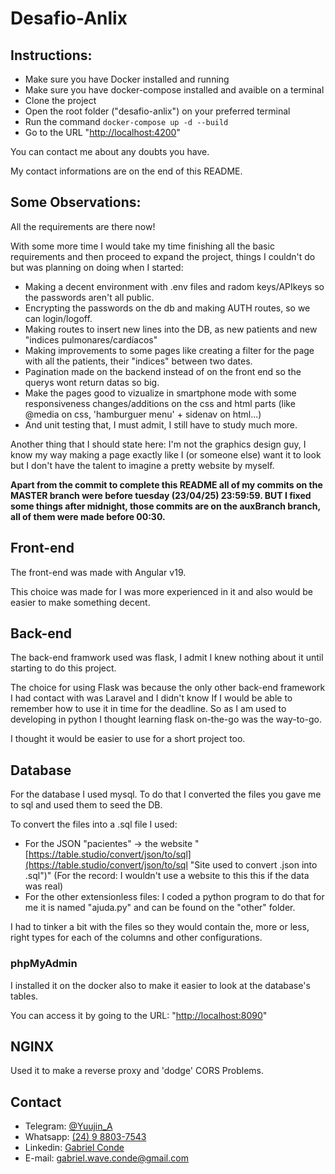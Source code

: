 # Desafio-Anlix

## Instructions:

* Make sure you have Docker installed and running
* Make sure you have docker-compose installed and avaible on a terminal
* Clone the project
* Open the root folder ("desafio-anlix") on your preferred terminal
* Run the command `docker-compose up -d --build`
* Go to the URL "[http://localhost:4200](http://localhost:4200 "Website for desafio-anlix")"

You can contact me about any doubts you have.

My contact informations are on the end of this README.

## Some Observations:

All the requirements are there now!

With some more time I would take my time finishing all the basic requirements and then proceed to expand the project, things I couldn't do but was planning on doing when I started:

* Making a decent environment with .env files and radom keys/APIkeys so the passwords aren't all public.
* Encrypting the passwords on the db and making AUTH routes, so we can login/logoff.
* Making routes to insert new lines into the DB, as new patients and new "indices pulmonares/cardíacos"
* Making improvements to some pages like creating a filter for the page with all the patients, their "indices" between two dates.
* Pagination made on the backend instead of on the front end so the querys wont return datas so big.
* Make the pages good to vizualize in smartphone mode with some responsiveness changes/additions on the css and html parts (like @media on css, 'hamburguer menu' + sidenav on html...)
* And unit testing that, I must admit, I still have to study much more.

Another thing that I should state here: I'm not the graphics design guy, I know my way making a page exactly like I (or someone else) want it to look but I don't have the talent to imagine a pretty website by myself.

**Apart from the commit to complete this README all of my commits on the MASTER branch were before tuesday (23/04/25) 23:59:59. BUT I fixed some things after midnight, those commits are on the auxBranch branch, all of them were made before 00:30.**

## Front-end

The front-end was made with Angular v19.

This choice was made for I was more experienced in it and also would be easier to make something decent.

## Back-end

The back-end framwork used was flask, I admit I knew nothing about it until starting to do this project.

The choice for using Flask was because the only other back-end framework I had contact with was Laravel and I didn't know If I would be able to remember how to use it in time for the deadline. So as I am used to developing in python I thought learning flask on-the-go was the way-to-go.

I thought it would be easier to use for a short project too.

## Database

For the database I used mysql. To do that I converted the files you gave me to sql and used them to seed the DB.

To convert the files into a .sql file I used:

* For the JSON "pacientes" -> the website "[https://table.studio/convert/json/to/sql](https://table.studio/convert/json/to/sql "Site used to convert .json into .sql")" (For the record: I wouldn't use a website to this this if the data was real)
* For the other extensionless files: I coded a python program to do that for me it is named "ajuda.py" and can be found on the "other" folder.

I had to tinker a bit with the files so they would contain the, more or less, right types for each of the columns and other configurations.

### phpMyAdmin

I installed it on the docker also to make it easier to look at the database's tables.

You can access it by going to the URL: "[http://localhost:8090](http://localhost:8090 "phpMyAdmin")"

## NGINX

Used it to make a reverse proxy and 'dodge' CORS Problems.

## Contact

* Telegram: [@Yuujin_A](t.me/Yuujin_A)
* Whatsapp: [(24) 9 8803-7543](https://wa.me/+5524988037543)
* Linkedin: [Gabriel Conde](https://www.linkedin.com/in/gabriel-conde-9b5334190/)
* E-mail: [gabriel.wave.conde@gmail.com](mailto:gabriel.wave.conde@gmail.com)
